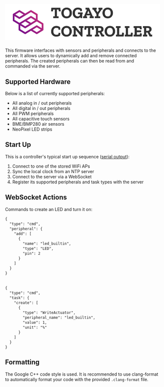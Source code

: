 # ![Inamata Controller](./doc/images/header-logo.png)

This firmware interfaces with sensors and peripherals and connects to the server. It allows users to dynamically add and remove connected peripherals. The created peripherals can then be read from and commanded via the server.

## Supported Hardware

Below is a list of currently supported peripherals:

- All analog in / out peripherals
- All digital in / out peripherals
- All PWM peripherals
- All capacitive touch sensors
- BME/BMP280 air sensors
- NeoPixel LED strips

## Start Up

This is a controller's typical start up sequence ([serial output](#start-up-output)):

1. Connect to one of the stored WiFi APs
2. Sync the local clock from an NTP server
3. Connect to the server via a WebSocket
4. Register its supported peripherals and task types with the server

## WebSocket Actions

Commands to create an LED and turn it on:

```
{
  "type": "cmd",
  "peripheral": {
    "add": [
      {
        "name": "led_builtin",
        "type": "LED",
        "pin": 2
      }
    ]
  }
}


{
  "type": "cmd",
  "task": {
    "create": [
      {
        "type": "WriteActuator",
        "peripheral_name": "led_builtin",
        "value": 1,
        "unit": "%"
      }
    ]
  }
}
```

## Formatting

The Google C++ code style is used. It is recommended to use clang-format to automatically format your code with the provided `.clang-format` file.
